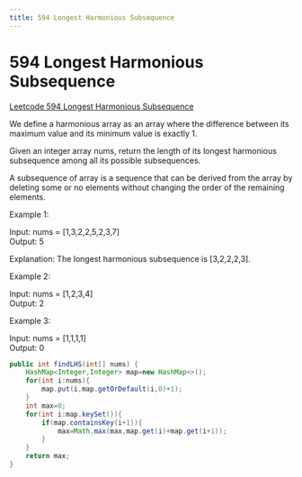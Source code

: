 ```yaml
---
title: 594 Longest Harmonious Subsequence
---
```


# 594 Longest Harmonious Subsequence

[Leetcode 594 Longest Harmonious Subsequence](https://leetcode.com/problems/longest-harmonious-subsequence/)

We define a harmonious array as an array where the difference between its maximum value and its minimum value is exactly 1.

Given an integer array nums, return the length of its longest harmonious subsequence among all its possible subsequences.

A subsequence of array is a sequence that can be derived from the array by deleting some or no elements without changing the order of the remaining elements.

 

Example 1:

Input: nums = [1,3,2,2,5,2,3,7]  
Output: 5

Explanation: The longest harmonious subsequence is [3,2,2,2,3].

Example 2:

Input: nums = [1,2,3,4]  
Output: 2

Example 3:

Input: nums = [1,1,1,1]  
Output: 0

```java
public int findLHS(int[] nums) {
    HashMap<Integer,Integer> map=new HashMap<>();
    for(int i:nums){
        map.put(i,map.getOrDefault(i,0)+1);
    }
    int max=0;
    for(int i:map.keySet()){
        if(map.containsKey(i+1)){
            max=Math.max(max,map.get(i)+map.get(i+1));
        }
    }
    return max;
}
```